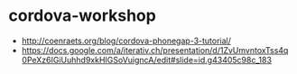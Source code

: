 cordova-workshop
================

* http://coenraets.org/blog/cordova-phonegap-3-tutorial/
* https://docs.google.com/a/iterativ.ch/presentation/d/1ZvUmvntoxTss4q0PeXz6IGiUuhhd9xkHIGSoVuigncA/edit#slide=id.g43405c98c_183
